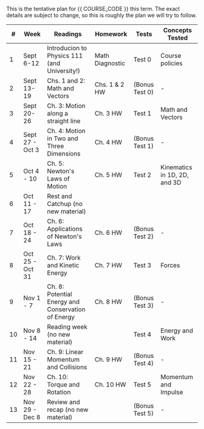This is the tentative plan for {{ COURSE_CODE }} this term.
The exact details are subject to change, so this is roughly the plan we will try to follow.

| #  | Week            | Readings                                           | Homework        | Tests          | Concepts Tested              |
|----|-----------------|----------------------------------------------------|-----------------|----------------|------------------------------|
| 1  | Sept 6-12       | Introducion to Physics 111 (and University!)       | Math Diagnostic | Test 0         | Course policies              |
| 2  | Sept 13-19      | Chs. 1 and 2: Math and Vectors                     | Chs. 1 & 2 HW   | (Bonus Test 0) | -                            |
| 3  | Sept 20-26      | Ch. 3: Motion along a straight line                | Ch. 3 HW        | Test 1         | Math and Vectors             |
| 4  | Sept 27 - Oct 3 | Ch. 4: Motion in Two and Three Dimensions          | Ch. 4 HW        | (Bonus Test 1) | -                            |
| 5  | Oct 4 - 10      | Ch. 5: Newton's Laws of Motion                     | Ch. 5 HW        | Test 2         | Kinematics in 1D, 2D, and 3D |
| 6  | Oct 11 - 17     | Rest and Catchup (no new material)                 |                 |                |                              |
| 7  | Oct 18 - 24     | Ch. 6: Applications of Newton's Laws               | Ch. 6 HW        | (Bonus Test 2) | -                            |
| 8  | Oct 25 - Oct 31 | Ch. 7: Work and Kinetic Energy                     | Ch. 7 HW        | Test 3         | Forces                       |
| 9  | Nov 1 - 7       | Ch. 8: Potential Energy and Conservation of Energy | Ch. 8 HW        | (Bonus Test 3) | -                            |
| 10 | Nov 8 - 14      | Reading week (no new material)                     |                 | Test 4         | Energy and Work              |
| 11 | Nov 15 - 21     | Ch. 9: Linear Momentum and Collisions              | Ch. 9 HW        | (Bonus Test 4) | -                            |
| 12 | Nov 22 - 28     | Ch. 10: Torque and Rotation                        | Ch. 10 HW       | Test 5         | Momentum and Impulse         |
| 13 | Nov 29 - Dec 8  | Review and recap (no new material)                 |                 | (Bonus Test 5) | -                            |